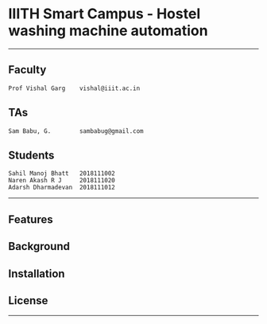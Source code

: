 # IIITH Smart Campus - Hostel washing machine automation

************************************

## Faculty
	Prof Vishal Garg	vishal@iiit.ac.in

## TAs
	Sam Babu, G.		sambabug@gmail.com

## Students
	Sahil Manoj Bhatt	2018111002
	Naren Akash R J		2018111020
	Adarsh Dharmadevan	2018111012

************************************

## Features

## Background

## Installation

## License

************************************
